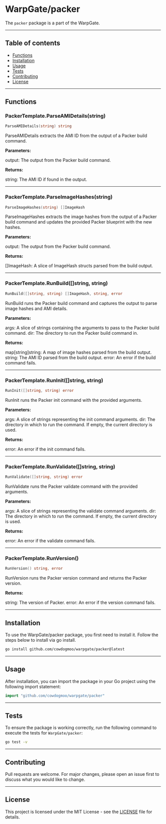 # WarpGate/packer

The `packer` package is a part of the WarpGate.

---

## Table of contents

- [Functions](#functions)
- [Installation](#installation)
- [Usage](#usage)
- [Tests](#tests)
- [Contributing](#contributing)
- [License](#license)

---

## Functions

### PackerTemplate.ParseAMIDetails(string)

```go
ParseAMIDetails(string) string
```

ParseAMIDetails extracts the AMI ID from the output of a Packer build command.

**Parameters:**

output: The output from the Packer build command.

**Returns:**

string: The AMI ID if found in the output.

---

### PackerTemplate.ParseImageHashes(string)

```go
ParseImageHashes(string) []ImageHash
```

ParseImageHashes extracts the image hashes from the output of a Packer build
command and updates the provided Packer blueprint with the new hashes.

**Parameters:**

output: The output from the Packer build command.

**Returns:**

[]ImageHash: A slice of ImageHash structs parsed from the build output.

---

### PackerTemplate.RunBuild([]string, string)

```go
RunBuild([]string, string) []ImageHash, string, error
```

RunBuild runs the Packer build command and captures the output to parse image
hashes and AMI details.

**Parameters:**

args: A slice of strings containing the arguments to pass to the Packer build command.
dir: The directory to run the Packer build command in.

**Returns:**

map[string]string: A map of image hashes parsed from the build output.
string: The AMI ID parsed from the build output.
error: An error if the build command fails.

---

### PackerTemplate.RunInit([]string, string)

```go
RunInit([]string, string) error
```

RunInit runs the Packer init command with the provided arguments.

**Parameters:**

args: A slice of strings representing the init command arguments.
dir: The directory in which to run the command. If empty, the current
directory is used.

**Returns:**

error: An error if the init command fails.

---

### PackerTemplate.RunValidate([]string, string)

```go
RunValidate([]string, string) error
```

RunValidate runs the Packer validate command with the provided arguments.

**Parameters:**

args: A slice of strings representing the validate command arguments.
dir: The directory in which to run the command. If empty, the current
directory is used.

**Returns:**

error: An error if the validate command fails.

---

### PackerTemplate.RunVersion()

```go
RunVersion() string, error
```

RunVersion runs the Packer version command and returns the Packer version.

**Returns:**

string: The version of Packer.
error: An error if the version command fails.

---

## Installation

To use the WarpGate/packer package, you first need to install it.
Follow the steps below to install via go install.

```bash
go install github.com/cowdogmoo/warpgate/packer@latest
```

---

## Usage

After installation, you can import the package in your Go project
using the following import statement:

```go
import "github.com/cowdogmoo/warpgate/packer"
```

---

## Tests

To ensure the package is working correctly, run the following
command to execute the tests for `WarpGate/packer`:

```bash
go test -v
```

---

## Contributing

Pull requests are welcome. For major changes,
please open an issue first to discuss what
you would like to change.

---

## License

This project is licensed under the MIT
License - see the [LICENSE](https://github.com/CowDogMoo/WarpGate/blob/main/LICENSE)
file for details.
